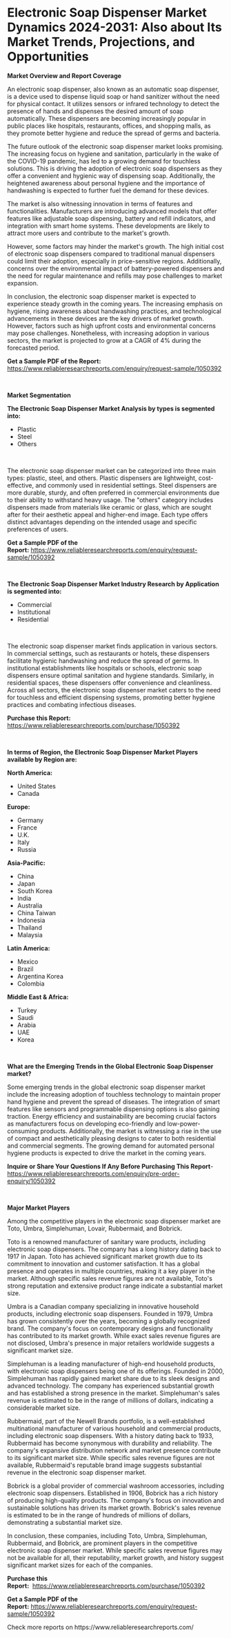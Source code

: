 <p><h1>Electronic Soap Dispenser Market Dynamics 2024-2031: Also about Its Market Trends, Projections, and Opportunities</h1></p><p><strong>Market Overview and Report Coverage</strong></p>
<p><p>An electronic soap dispenser, also known as an automatic soap dispenser, is a device used to dispense liquid soap or hand sanitizer without the need for physical contact. It utilizes sensors or infrared technology to detect the presence of hands and dispenses the desired amount of soap automatically. These dispensers are becoming increasingly popular in public places like hospitals, restaurants, offices, and shopping malls, as they promote better hygiene and reduce the spread of germs and bacteria.</p><p>The future outlook of the electronic soap dispenser market looks promising. The increasing focus on hygiene and sanitation, particularly in the wake of the COVID-19 pandemic, has led to a growing demand for touchless solutions. This is driving the adoption of electronic soap dispensers as they offer a convenient and hygienic way of dispensing soap. Additionally, the heightened awareness about personal hygiene and the importance of handwashing is expected to further fuel the demand for these devices.</p><p>The market is also witnessing innovation in terms of features and functionalities. Manufacturers are introducing advanced models that offer features like adjustable soap dispensing, battery and refill indicators, and integration with smart home systems. These developments are likely to attract more users and contribute to the market's growth.</p><p>However, some factors may hinder the market's growth. The high initial cost of electronic soap dispensers compared to traditional manual dispensers could limit their adoption, especially in price-sensitive regions. Additionally, concerns over the environmental impact of battery-powered dispensers and the need for regular maintenance and refills may pose challenges to market expansion.</p><p>In conclusion, the electronic soap dispenser market is expected to experience steady growth in the coming years. The increasing emphasis on hygiene, rising awareness about handwashing practices, and technological advancements in these devices are the key drivers of market growth. However, factors such as high upfront costs and environmental concerns may pose challenges. Nonetheless, with increasing adoption in various sectors, the market is projected to grow at a CAGR of 4% during the forecasted period.</p></p>
<p><strong>Get a Sample PDF of the Report:</strong> <a href="https://www.reliableresearchreports.com/enquiry/request-sample/1050392">https://www.reliableresearchreports.com/enquiry/request-sample/1050392</a></p>
<p>&nbsp;</p>
<p><strong>Market Segmentation</strong></p>
<p><strong>The Electronic Soap Dispenser Market Analysis by types is segmented into:</strong></p>
<p><ul><li>Plastic</li><li>Steel</li><li>Others</li></ul></p>
<p>&nbsp;</p>
<p><p>The electronic soap dispenser market can be categorized into three main types: plastic, steel, and others. Plastic dispensers are lightweight, cost-effective, and commonly used in residential settings. Steel dispensers are more durable, sturdy, and often preferred in commercial environments due to their ability to withstand heavy usage. The "others" category includes dispensers made from materials like ceramic or glass, which are sought after for their aesthetic appeal and higher-end image. Each type offers distinct advantages depending on the intended usage and specific preferences of users.</p></p>
<p><strong>Get a Sample PDF of the Report:</strong>&nbsp;<a href="https://www.reliableresearchreports.com/enquiry/request-sample/1050392">https://www.reliableresearchreports.com/enquiry/request-sample/1050392</a></p>
<p>&nbsp;</p>
<p><strong>The Electronic Soap Dispenser Market Industry Research by Application is segmented into:</strong></p>
<p><ul><li>Commercial</li><li>Institutional</li><li>Residential</li></ul></p>
<p>&nbsp;</p>
<p><p>The electronic soap dispenser market finds application in various sectors. In commercial settings, such as restaurants or hotels, these dispensers facilitate hygienic handwashing and reduce the spread of germs. In institutional establishments like hospitals or schools, electronic soap dispensers ensure optimal sanitation and hygiene standards. Similarly, in residential spaces, these dispensers offer convenience and cleanliness. Across all sectors, the electronic soap dispenser market caters to the need for touchless and efficient dispensing systems, promoting better hygiene practices and combating infectious diseases.</p></p>
<p><strong>Purchase this Report:</strong>&nbsp; <a href="https://www.reliableresearchreports.com/purchase/1050392">https://www.reliableresearchreports.com/purchase/1050392</a></p>
<p>&nbsp;</p>
<p><strong>In terms of Region, the Electronic Soap Dispenser Market Players available by Region are:</strong></p>
<p>
    <p> <strong> North America: </strong>
        <ul>
            <li>United States</li>
            <li>Canada</li>
        </ul>
        </p> 
    <p> <strong> Europe: </strong>
        <ul>
            <li>Germany</li>
            <li>France</li>
            <li>U.K.</li>
            <li>Italy</li>
            <li>Russia</li>
        </ul>
        </p> 
    <p> <strong> Asia-Pacific: </strong>
        <ul>
            <li>China</li>
            <li>Japan</li>
            <li>South Korea</li>
            <li>India</li>
            <li>Australia</li>
            <li>China Taiwan</li>
            <li>Indonesia</li>
            <li>Thailand</li>
            <li>Malaysia</li>
        </ul>
        </p> 
    <p> <strong> Latin America: </strong>
        <ul>
            <li>Mexico</li>
            <li>Brazil</li>
            <li>Argentina Korea</li>
            <li>Colombia</li>
        </ul>
        </p> 
    <p> <strong> Middle East & Africa: </strong>
        <ul>
            <li>Turkey</li>
            <li>Saudi</li>
            <li>Arabia</li>
            <li>UAE</li>
            <li>Korea</li>
        </ul>
    </p>
    </p>
<p>&nbsp;</p>
<p><strong>What are the Emerging Trends in the Global Electronic Soap Dispenser market?</strong></p>
<p><p>Some emerging trends in the global electronic soap dispenser market include the increasing adoption of touchless technology to maintain proper hand hygiene and prevent the spread of diseases. The integration of smart features like sensors and programmable dispensing options is also gaining traction. Energy efficiency and sustainability are becoming crucial factors as manufacturers focus on developing eco-friendly and low-power-consuming products. Additionally, the market is witnessing a rise in the use of compact and aesthetically pleasing designs to cater to both residential and commercial segments. The growing demand for automated personal hygiene products is expected to drive the market in the coming years.</p></p>
<p><strong>Inquire or Share Your Questions If Any Before Purchasing This Report</strong>- <a href="https://www.reliableresearchreports.com/enquiry/pre-order-enquiry/1050392">https://www.reliableresearchreports.com/enquiry/pre-order-enquiry/1050392</a></p>
<p>&nbsp;</p>
<p><strong>Major Market Players</strong></p>
<p><p>Among the competitive players in the electronic soap dispenser market are Toto, Umbra, Simplehuman, Lovair, Rubbermaid, and Bobrick. </p><p>Toto is a renowned manufacturer of sanitary ware products, including electronic soap dispensers. The company has a long history dating back to 1917 in Japan. Toto has achieved significant market growth due to its commitment to innovation and customer satisfaction. It has a global presence and operates in multiple countries, making it a key player in the market. Although specific sales revenue figures are not available, Toto's strong reputation and extensive product range indicate a substantial market size.</p><p>Umbra is a Canadian company specializing in innovative household products, including electronic soap dispensers. Founded in 1979, Umbra has grown consistently over the years, becoming a globally recognized brand. The company's focus on contemporary designs and functionality has contributed to its market growth. While exact sales revenue figures are not disclosed, Umbra's presence in major retailers worldwide suggests a significant market size.</p><p>Simplehuman is a leading manufacturer of high-end household products, with electronic soap dispensers being one of its offerings. Founded in 2000, Simplehuman has rapidly gained market share due to its sleek designs and advanced technology. The company has experienced substantial growth and has established a strong presence in the market. Simplehuman's sales revenue is estimated to be in the range of millions of dollars, indicating a considerable market size.</p><p>Rubbermaid, part of the Newell Brands portfolio, is a well-established multinational manufacturer of various household and commercial products, including electronic soap dispensers. With a history dating back to 1933, Rubbermaid has become synonymous with durability and reliability. The company's expansive distribution network and market presence contribute to its significant market size. While specific sales revenue figures are not available, Rubbermaid's reputable brand image suggests substantial revenue in the electronic soap dispenser market.</p><p>Bobrick is a global provider of commercial washroom accessories, including electronic soap dispensers. Established in 1906, Bobrick has a rich history of producing high-quality products. The company's focus on innovation and sustainable solutions has driven its market growth. Bobrick's sales revenue is estimated to be in the range of hundreds of millions of dollars, demonstrating a substantial market size.</p><p>In conclusion, these companies, including Toto, Umbra, Simplehuman, Rubbermaid, and Bobrick, are prominent players in the competitive electronic soap dispenser market. While specific sales revenue figures may not be available for all, their reputability, market growth, and history suggest significant market sizes for each of the companies.</p></p>
<p><strong>Purchase this Report:</strong>&nbsp;&nbsp;<a href="https://www.reliableresearchreports.com/purchase/1050392">https://www.reliableresearchreports.com/purchase/1050392</a></p>
<p></p>
<p><strong>Get a Sample PDF of the Report:</strong>&nbsp;<a href="https://www.reliableresearchreports.com/enquiry/request-sample/1050392">https://www.reliableresearchreports.com/enquiry/request-sample/1050392</a></p>
<p>Check more reports on https://www.reliableresearchreports.com/</p>